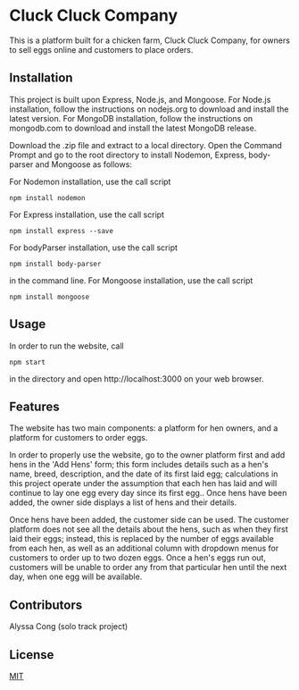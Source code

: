 # Cluck Cluck Company

This is a platform built for a chicken farm, Cluck Cluck Company, for owners to sell eggs online and customers to place orders.

## Installation

This project is built upon Express, Node.js, and Mongoose.
For Node.js installation, follow the instructions on nodejs.org to download and install the latest version.
For MongoDB installation, follow the instructions on mongodb.com to download and install the latest MongoDB release.

Download the .zip file and extract to a local directory. Open the Command Prompt and go to the root directory to install Nodemon, Express, body-parser and Mongoose as follows:

For Nodemon installation, use the call script
```
npm install nodemon
```
For Express installation, use the call script
```
npm install express --save
```
For bodyParser installation, use the call script
```
npm install body-parser
```
in the command line.
For Mongoose installation, use the call script
```
npm install mongoose
```

## Usage

In order to run the website, call
```
npm start
```
in the directory and open http://localhost:3000 on your web browser.

## Features

The website has two main components: a platform for hen owners, and a platform for customers to order eggs.

In order to properly use the website, go to the owner platform first and add hens in the 'Add Hens' form; this form includes details such as a hen's name, breed, description, and the date of its first laid egg; calculations in this project operate under the assumption that each hen has laid and will continue to lay one egg every day since its first egg.. Once hens have been added, the owner side displays a list of hens and their details.

Once hens have been added, the customer side can be used. The customer platform does not see all the details about the hens, such as when they first laid their eggs; instead, this is replaced by the number of eggs available from each hen, as well as an additional column with dropdown menus for customers to order up to two dozen eggs. Once a hen's eggs run out, customers will be unable to order any from that particular hen until the next day, when one egg will be available.

## Contributors

Alyssa Cong (solo track project)

## License
[MIT](https://choosealicense.com/licenses/mit/)
